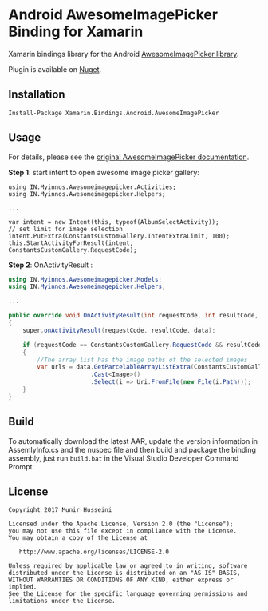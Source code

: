 ﻿Android AwesomeImagePicker Binding for Xamarin
=============================

Xamarin bindings library for the Android [AwesomeImagePicker library](https://github.com/myinnos/AwesomeImagePicker).

Plugin is available on [Nuget](https://www.nuget.org/packages/Xamarin.Bindings.Android.AwesomeImagePicker/).

Installation
------------
    Install-Package Xamarin.Bindings.Android.AwesomeImagePicker

Usage
-----
For details, please see the [original AwesomeImagePicker documentation](https://github.com/myinnos/AwesomeImagePicker#how-to-use).

**Step 1**: start intent to open awesome image picker gallery:
```CSharp
using IN.Myinnos.Awesomeimagepicker.Activities;
using IN.Myinnos.Awesomeimagepicker.Helpers;

...

var intent = new Intent(this, typeof(AlbumSelectActivity));
// set limit for image selection
intent.PutExtra(ConstantsCustomGallery.IntentExtraLimit, 100); 
this.StartActivityForResult(intent, ConstantsCustomGallery.RequestCode);
```

**Step 2**: OnActivityResult :
```csharp
using IN.Myinnos.Awesomeimagepicker.Models;
using IN.Myinnos.Awesomeimagepicker.Helpers;

...

public override void OnActivityResult(int requestCode, int resultCode, Intent data) 
{
    super.onActivityResult(requestCode, resultCode, data);

    if (requestCode == ConstantsCustomGallery.RequestCode && resultCode == Activity.ResultOk && data != null) 
    {
        //The array list has the image paths of the selected images
        var urls = data.GetParcelableArrayListExtra(ConstantsCustomGallery.IntentExtraImages)
                       .Cast<Image>()
                       .Select(i => Uri.FromFile(new File(i.Path)));
    }
}
```
Build
-----
To automatically download the latest AAR, update the version information in AssemlyInfo.cs and the nuspec file and then build and package the binding assembly, just run `build.bat` in the Visual Studio Developer Command Prompt.

License
--------

    Copyright 2017 Munir Husseini

    Licensed under the Apache License, Version 2.0 (the "License");
    you may not use this file except in compliance with the License.
    You may obtain a copy of the License at

       http://www.apache.org/licenses/LICENSE-2.0

    Unless required by applicable law or agreed to in writing, software
    distributed under the License is distributed on an "AS IS" BASIS,
    WITHOUT WARRANTIES OR CONDITIONS OF ANY KIND, either express or implied.
    See the License for the specific language governing permissions and
    limitations under the License.
